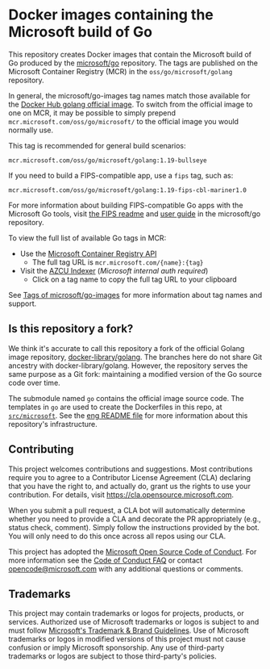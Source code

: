 # Docker images containing the Microsoft build of Go

This repository creates Docker images that contain the Microsoft build of Go produced by the [microsoft/go](https://github.com/microsoft/go) repository. The tags are published on the Microsoft Container Registry (MCR) in the `oss/go/microsoft/golang` repository.

In general, the microsoft/go-images tag names match those available for the [Docker Hub golang official image](https://hub.docker.com/_/golang). To switch from the official image to one on MCR, it may be possible to simply prepend `mcr.microsoft.com/oss/go/microsoft/` to the official image you would normally use.

This tag is recommended for general build scenarios:

```
mcr.microsoft.com/oss/go/microsoft/golang:1.19-bullseye
```

If you need to build a FIPS-compatible app, use a `fips` tag, such as:

```
mcr.microsoft.com/oss/go/microsoft/golang:1.19-fips-cbl-mariner1.0
```

For more information about building FIPS-compatible Go apps with the Microsoft Go tools, visit [the FIPS readme](https://github.com/microsoft/go/tree/microsoft/main/eng/doc/fips) and [user guide](https://github.com/microsoft/go/blob/microsoft/main/eng/doc/fips/UserGuide.md) in the microsoft/go repository.

To view the full list of available Go tags in MCR:

* Use the [Microsoft Container Registry API](https://mcr.microsoft.com/v2/oss/go/microsoft/golang/tags/list)
  * The full tag URL is `mcr.microsoft.com/{name}:{tag}`
* Visit the [AZCU Indexer](https://azcuindexer.azurewebsites.net/repositories/oss/go/microsoft/golang) (*Microsoft internal auth required*)
  * Click on a tag name to copy the full tag URL to your clipboard

See [Tags of microsoft/go-images](docs/tags.md) for more information about tag names and support.

## Is this repository a fork?

We think it's accurate to call this repository a fork of the official Golang image repository, [docker-library/golang](https://github.com/docker-library/golang). The branches here do not share Git ancestry with docker-library/golang. However, the repository serves the same purpose as a Git fork: maintaining a modified version of the Go source code over time.

The submodule named `go` contains the official image source code. The templates in `go` are used to create the Dockerfiles in this repo, at [`src/microsoft`](src/microsoft). See the [eng README file](eng) for more information about this repository's infrastructure.

## Contributing

This project welcomes contributions and suggestions.  Most contributions require you to agree to a
Contributor License Agreement (CLA) declaring that you have the right to, and actually do, grant us
the rights to use your contribution. For details, visit https://cla.opensource.microsoft.com.

When you submit a pull request, a CLA bot will automatically determine whether you need to provide
a CLA and decorate the PR appropriately (e.g., status check, comment). Simply follow the instructions
provided by the bot. You will only need to do this once across all repos using our CLA.

This project has adopted the [Microsoft Open Source Code of Conduct](https://opensource.microsoft.com/codeofconduct/).
For more information see the [Code of Conduct FAQ](https://opensource.microsoft.com/codeofconduct/faq/) or
contact [opencode@microsoft.com](mailto:opencode@microsoft.com) with any additional questions or comments.

## Trademarks

This project may contain trademarks or logos for projects, products, or services. Authorized use of Microsoft 
trademarks or logos is subject to and must follow 
[Microsoft's Trademark & Brand Guidelines](https://www.microsoft.com/en-us/legal/intellectualproperty/trademarks/usage/general).
Use of Microsoft trademarks or logos in modified versions of this project must not cause confusion or imply Microsoft sponsorship.
Any use of third-party trademarks or logos are subject to those third-party's policies.
